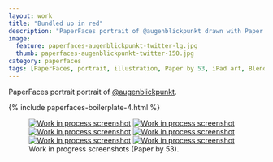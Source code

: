 ```yaml
---
layout: work
title: "Bundled up in red"
description: "PaperFaces portrait of @augenblickpunkt drawn with Paper by 53 on an iPad."
image: 
  feature: paperfaces-augenblickpunkt-twitter-lg.jpg
  thumb: paperfaces-augenblickpunkt-twitter-150.jpg
category: paperfaces
tags: [PaperFaces, portrait, illustration, Paper by 53, iPad art, Blend]
---
```


PaperFaces portrait portrait of [@augenblickpunkt](http://twitter.com/augenblickpunkt).

{% include paperfaces-boilerplate-4.html %}

<figure class="half">
	<a href="{{ site.url }}/images/paperfaces-augenblickpunkt-process-1-lg.jpg"><img src="{{ site.url }}/images/paperfaces-augenblickpunkt-process-1-600.jpg" alt="Work in process screenshot"></a>
	<a href="{{ site.url }}/images/paperfaces-augenblickpunkt-process-2-lg.jpg"><img src="{{ site.url }}/images/paperfaces-augenblickpunkt-process-2-600.jpg" alt="Work in process screenshot"></a>
	<a href="{{ site.url }}/images/paperfaces-augenblickpunkt-process-3-lg.jpg"><img src="{{ site.url }}/images/paperfaces-augenblickpunkt-process-3-600.jpg" alt="Work in process screenshot"></a>
	<a href="{{ site.url }}/images/paperfaces-augenblickpunkt-process-4-lg.jpg"><img src="{{ site.url }}/images/paperfaces-augenblickpunkt-process-4-600.jpg" alt="Work in process screenshot"></a>
	<a href="{{ site.url }}/images/paperfaces-augenblickpunkt-process-5-lg.jpg"><img src="{{ site.url }}/images/paperfaces-augenblickpunkt-process-5-600.jpg" alt="Work in process screenshot"></a>
	<a href="{{ site.url }}/images/paperfaces-augenblickpunkt-process-6-lg.jpg"><img src="{{ site.url }}/images/paperfaces-augenblickpunkt-process-6-600.jpg" alt="Work in process screenshot"></a>
	<figcaption>Work in progress screenshots (Paper by 53).</figcaption>
</figure>